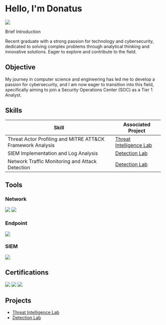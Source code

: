 # Hello, I'm Donatus
<a href="https://linkedin.com/in/donatusedeh"><img src="https://img.shields.io/badge/-LinkedIn-0072b1?&style=for-the-badge&logo=linkedin&logoColor=white" /></a>

Brief Introduction

Recent graduate with a strong passion for technology and cybersecurity, dedicated to solving complex problems through analytical thinking and innovative solutions. Eager to explore and contribute to the field.

## Objective

My journey in computer science and engineering has led me to develop a passion for cybersecurity, and I am now eager to transition into this field, specifically aiming to join a Security Operations Center (SOC) as a Tier 1 Analyst.

## Skills

| Skill                                         | Associated Project         |
|-----------------------------------------------|----------------------------|
| Threat Actor Profiling and MITRE ATT&CK Framework Analysis | <a href="https://github.com/dona-nice/Threat-Intelligence-Lab/tree/main">   Threat Intelligence Lab</a>|
| SIEM Implementation and Log Analysis          | <a href="https://github.com/dona-nice/Detection-Lab-Splunk-/tree/main">Detection Lab</a>|
| Network Traffic Monitoring and Attack Detection | <a href="https://google.com">Detection Lab</a>|


## Tools

### Network
<div>
    <img src="https://img.shields.io/badge/-Wireshark-1679A7?&style=for-the-badge&logo=Wireshark&logoColor=white" />
    <img src="https://img.shields.io/badge/-Zeek-777BB4?&style=for-the-badge&logo=Zeek&logoColor=white" />
</div>

### Endpoint
<div>
    <img src="https://img.shields.io/badge/-Microsoft_Defender_for_Endpoint-00A4EF?&style=for-the-badge&logo=Microsoft&logoColor=white" />
</div>

### SIEM
<div>
    <img src="https://img.shields.io/badge/-Splunk-000000?&style=for-the-badge&logo=Splunk&logoColor=white" />
</div>

## Certifications
<div>
<img src="https://img.shields.io/badge/-Certified%20in%20Cybersecurity%20(CC)-blue?&style=for-the-badge&logo=ISC2&logoColor=white" />
<img src="https://img.shields.io/badge/-A%2B-4D4D4D?&style=for-the-badge&logo=CompTIA&logoColor=white" />
<img src="https://img.shields.io/badge/-ITIL%20V3-purple?&style=for-the-badge&logo=ITIL&logoColor=white" />
</div>

## Projects
- <a href="https://github.com/dona-nice/Threat-Intelligence-Lab/tree/main">   Threat Intelligence Lab</a>
- <a href="https://github.com/dona-nice/Detection-Lab-Splunk-/tree/main">Detection Lab</a>
  

